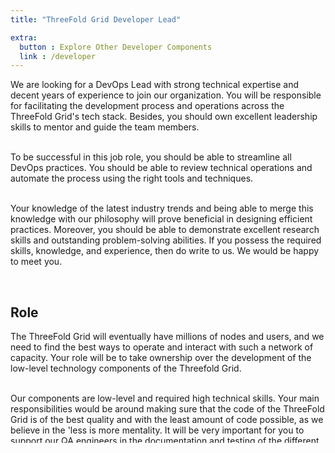 ```yaml
---
title: "ThreeFold Grid Developer Lead"

extra:
  button : Explore Other Developer Components
  link : /developer
---
```


We are looking for a DevOps Lead with strong technical expertise and decent years of experience to join our organization. You will be responsible for facilitating the development process and operations across the ThreeFold Grid's tech stack. Besides, you should own excellent leadership skills to mentor and guide the team members.
<br/>
<br/>

To be successful in this job role, you should be able to streamline all DevOps practices. You should be able to review technical operations and automate the process using the right tools and techniques. 
<br/>
<br/>

Your knowledge of the latest industry trends and being able to merge this knowledge with our philosophy will prove beneficial in designing efficient practices. Moreover, you should be able to demonstrate excellent research skills and outstanding problem-solving abilities. If you possess the required skills, knowledge, and experience, then do write to us. We would be happy to meet you. 

<br/>

## Role

The ThreeFold Grid will eventually have millions of nodes and users, and we need to find the best ways to operate and interact with such a network of capacity. Your role will be to take ownership over the development of the low-level technology components of the Threefold Grid.
<br/>
<br/>

Our components are low-level and required high technical skills. Your main responsibilities would be around making sure that the code of the ThreeFold Grid is of the best quality and with the least amount of code possible, as we believe in the 'less is more mentality. It will be very important for you to support our QA engineers in the documentation and testing of the different technological components - Zero-OS, Smart Contract for IT, our unique Planetary Network, and our Vlang based SDK amongst others, and make sure that all of them are reliable and understandable for developers and organizations to use grid. 

<br/>

## Skills

**Personal:**

- Able to work and lead in an agile way on Github 
- Find alignment with other development team leads and project owners.
- Ensure a smooth development process.
- Able to document, test, and ensure quality with the Quality Assurance Coordinator.
- Good understanding of security and privacy requirements to assist Security Coordinator.
- Able to gather feedback from the community and use data to improve code and products.
- Always improve & maintain reliability, security, and efficiency of technology
- Organize proper version control.
- Work with architects to make sure their requirements got implemented.
- Report to CTO of ThreeFold Tech.

<br/>

**Technical:**

- Understand what it takes to develop a large scale high tech infrastructure product
- Understand what it takes to keep such a codebase reliable, secure,...
- Fluent in at least 2 development languages
- Fluent with Linux
- Fluent with GitHub, agile processes
- Good knowledge about Docker / Kubernetes
- Be very technical, you need to understand what your team needs and see if they sidetrack

<br/>

**Professional:**

- Fluent in English
- Good communicator
- An experienced development manager (startup is best)
- Understand and follow Pareto 20/80 rule
- Be a good teacher
- Understand what it means to be a team lead
- Be at least level 'wolf' in the skill levels we use

<br/>

## What we offer

- Flexible hours working remotely for our company based in Dubai
- A competitive wage
- Great team spirit
- Yearly team trips abroad

<br/>